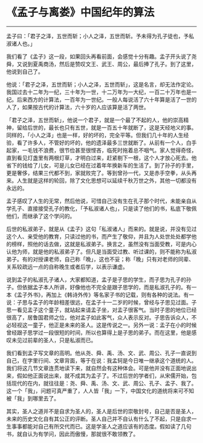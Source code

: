 # 《孟子与离娄》中国纪年的算法

------

孟子曰：「君子之泽，五世而斩；小人之泽，五世而斩。予未得为孔子徒也，予私淑诸人也。」

我们看了《孟子》这一段，如果回头再看前面，会感觉十分有趣。孟子开头说了尧舜，又说到夏禹商汤，然后是赞叹文王、武王、周公，最后捧了孔子。到了这里，他说到自己了。

他说：「君子之泽，五世而斩；小人之泽，五世而斩」，这是名言，却无法作定论。我国过去十二年为一纪，三十年为一世，十二万年为一大纪，一百二十万年也是一纪。后来西方的计算法，一百年为一世纪。一般人每说活了六十年算是活了一世的人了，如果按古代的计算法，六十岁的人应该算是活了两世。

「君子之泽，五世而斩」，他说一个君子，就是一个最了不起的人，他的崇高精神，留给后世的，最长也只有五世，就是一百五十年就断了，这是天经地义的事。同样的，「小人之泽」也是一样，好的坏的，完全平等。但我们几十年的人生经验，看了许多人，不管好的坏的，他的遗泽最多三世就断了。从前有一个人，白手起家，一毛钱不浪费，很节俭甚至很悭吝，临死时拖着总不咽气。家人觉得奇怪，直到看见灯盏里有两根灯草，才明白过来，赶紧剔下一根，这个人才放心死去。他省下的钱给了儿女，可是儿女已经在过着年年换新车的生活了。到了孙子的手里，更是奢侈，结果三代都不到，家就败完了。等到曾孙一代，又是赤手空拳，从头再来。人生就是这样的轮回，除了文化思想可以延续千秋万世之外，其他一切都没有永远的。

孟子感叹了人生的无常，然后他说，可惜自己没有生在孔子那个时代，未能亲自从学孔子、直接接受孔子的教化，「予私淑诸人也」，只是读了他们的书，私底下敬佩他们，而继承了这个学问的。

后世的私淑弟子，就是从《孟子》这句「私淑诸人」而来的。就是说，并没有见过这个人、亲受他的教育，只读过他的书，而产生了敬仰，并且为人处世处处都学他的榜样，照他的话去做，这就是私淑弟子。换言之，虽然没有当面受教，可是内心认他为师，就是他的私淑弟子了。但凡是当面受过教、听过课的，则不能称为私淑弟子。有的对授课老师，自己称「晚」，这也不妥；称「晚」只有对老师的同辈、关系较疏远一点的自称晚生或者后学，以表示谦虚。

说到孟子的私淑孔子诸人，大家都知道，孟子是子思的学生，而子思为孔子的孙子。但依据孟子本人所讲，好像他也不完全是跟子思学的，而是私淑孔子的。有一本《孟子外书》，再加上《韩诗外传》等名家子书的记载，则有各种的说法。有一说：子思与孟子的年龄相差很远，在孟子十一二岁的时候，曾经与子思见过面。子思一看见孟子这个童子，就站起来请孟子坐，对孟子很客气。当时子思的地位已经很高了，居鲁国君师之位，他对孟子如此客气，众人表示反对。子思告诉众人，不必轻视这一童子，他正是未来的圣人。这是传说之一。另外一说：孟子在小的时候曾经跟子思学过一段很短的时间，所以也算得上是子思的弟子。而在这里，他是感叹未见过前辈的圣人，只是私淑而已。

我们看到孟子写文章的高明。他从尧、舜、禹、汤、文、武、周公、孔子一直说到自己，在字里行间、文章背面，等于在说：我孟轲是今日唯一继承这个道统的人。我们将这几节文章连贯地读下来，就自然会有这种体会。可是他并没有正面地说出来，假如他正面说出来，就不成其为孟子了。不过后世的学者们，从宋儒开始，包括现代的在内，就往往是：尧、舜、禹、汤、文、武、周公、孔子、孟子、我了。这一个「我」，问题可真严重了，人人皆「我」一下，中国文化的道统将来可不知被「我」到哪里去了。

其实，圣人之道并不是自求为圣人的，圣人是后世的崇敬封号，自己是否是圣人，未来的历史文化自有其公正的评断。圣人自己并不自认有什么了不起，只是自求一生事事都能对自己有所交代而已。这是学圣人之道应该有的态度。假如读了几句书，就自认为有学问，因此而傲慢，那就很不敢领教了。
